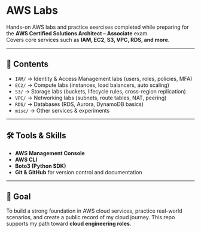 # AWS Labs

Hands-on AWS labs and practice exercises completed while preparing for the **AWS Certified Solutions Architect – Associate** exam.  
Covers core services such as **IAM, EC2, S3, VPC, RDS, and more**.

---

## 📂 Contents
- `IAM/` → Identity & Access Management labs (users, roles, policies, MFA)
- `EC2/` → Compute labs (instances, load balancers, auto scaling)
- `S3/` → Storage labs (buckets, lifecycle rules, cross-region replication)
- `VPC/` → Networking labs (subnets, route tables, NAT, peering)
- `RDS/` → Databases (RDS, Aurora, DynamoDB basics)
- `misc/` → Other services & experiments

---

## 🛠️ Tools & Skills
- **AWS Management Console**  
- **AWS CLI**  
- **Boto3 (Python SDK)**  
- **Git & GitHub** for version control and documentation  

---

## 🚀 Goal
To build a strong foundation in AWS cloud services, practice real-world scenarios, and create a public record of my cloud journey. This repo supports my path toward **cloud engineering roles**.
